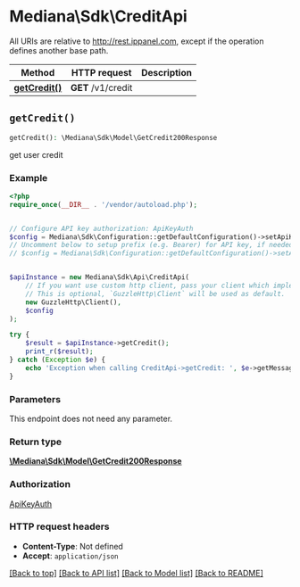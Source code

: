 # Mediana\Sdk\CreditApi

All URIs are relative to http://rest.ippanel.com, except if the operation defines another base path.

| Method | HTTP request | Description |
| ------------- | ------------- | ------------- |
| [**getCredit()**](CreditApi.md#getCredit) | **GET** /v1/credit |  |


## `getCredit()`

```php
getCredit(): \Mediana\Sdk\Model\GetCredit200Response
```



get user credit

### Example

```php
<?php
require_once(__DIR__ . '/vendor/autoload.php');


// Configure API key authorization: ApiKeyAuth
$config = Mediana\Sdk\Configuration::getDefaultConfiguration()->setApiKey('Authorization', 'YOUR_API_KEY');
// Uncomment below to setup prefix (e.g. Bearer) for API key, if needed
// $config = Mediana\Sdk\Configuration::getDefaultConfiguration()->setApiKeyPrefix('Authorization', 'Bearer');


$apiInstance = new Mediana\Sdk\Api\CreditApi(
    // If you want use custom http client, pass your client which implements `GuzzleHttp\ClientInterface`.
    // This is optional, `GuzzleHttp\Client` will be used as default.
    new GuzzleHttp\Client(),
    $config
);

try {
    $result = $apiInstance->getCredit();
    print_r($result);
} catch (Exception $e) {
    echo 'Exception when calling CreditApi->getCredit: ', $e->getMessage(), PHP_EOL;
}
```

### Parameters

This endpoint does not need any parameter.

### Return type

[**\Mediana\Sdk\Model\GetCredit200Response**](../Model/GetCredit200Response.md)

### Authorization

[ApiKeyAuth](../../README.md#ApiKeyAuth)

### HTTP request headers

- **Content-Type**: Not defined
- **Accept**: `application/json`

[[Back to top]](#) [[Back to API list]](../../README.md#endpoints)
[[Back to Model list]](../../README.md#models)
[[Back to README]](../../README.md)

